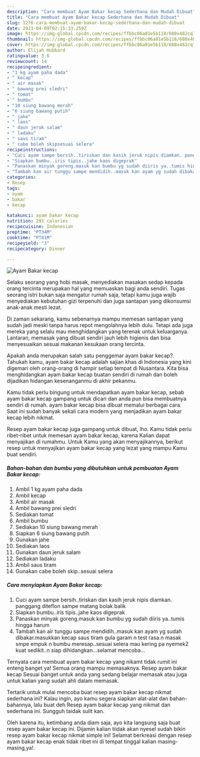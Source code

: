 ```yaml
---
description: "Cara membuat Ayam Bakar kecap Sederhana dan Mudah Dibuat"
title: "Cara membuat Ayam Bakar kecap Sederhana dan Mudah Dibuat"
slug: 1276-cara-membuat-ayam-bakar-kecap-sederhana-dan-mudah-dibuat
date: 2021-04-09T02:15:33.259Z
image: https://img-global.cpcdn.com/recipes/ffbbc06a01e5b118/680x482cq70/ayam-bakar-kecap-foto-resep-utama.jpg
thumbnail: https://img-global.cpcdn.com/recipes/ffbbc06a01e5b118/680x482cq70/ayam-bakar-kecap-foto-resep-utama.jpg
cover: https://img-global.cpcdn.com/recipes/ffbbc06a01e5b118/680x482cq70/ayam-bakar-kecap-foto-resep-utama.jpg
author: Elijah Hubbard
ratingvalue: 3.6
reviewcount: 14
recipeingredient:
- "1 kg ayam paha dada"
- " kecap"
- " air masak"
- " bawang prei sledri"
- " tomat"
- " bumbu"
- "10 siung bawang merah"
- "6 siung bawang putih"
- " jahe"
- " laos"
- " daun jeruk salam"
- " ladaku"
- " saus tiram"
- " cabe boleh skipsesuai selera"
recipeinstructions:
- "Cuci ayam sampe bersih..tiriskan dan kasih jeruk nipis diamkan. panggang diteflon sampe matang bolak balik"
- "Siapkan bumbu..iris tipis..jahe kaos digeprak"
- "Panaskan minyak goreng.masuk kan bumbu yg sudah diiris ya..tumis hingga harum"
- "Tambah kan air tunggu sampe mendidih..masuk kan ayam yg sudah dibakar.masukkan kecap saus tiram gula garam n test rasa.n masak smpe empuk n bumbu meresap..sesuai selera mau kering pa nyemek2 kuat sedikit..n siap dihidangkan...selamat mencoba..."
categories:
- Resep
tags:
- ayam
- bakar
- kecap

katakunci: ayam bakar kecap 
nutrition: 291 calories
recipecuisine: Indonesian
preptime: "PT34M"
cooktime: "PT41M"
recipeyield: "3"
recipecategory: Dinner

---
```



![Ayam Bakar kecap](https://img-global.cpcdn.com/recipes/ffbbc06a01e5b118/680x482cq70/ayam-bakar-kecap-foto-resep-utama.jpg)

Selaku seorang yang hobi masak, menyediakan masakan sedap kepada orang tercinta merupakan hal yang memuaskan bagi anda sendiri. Tugas seorang istri bukan saja mengatur rumah saja, tetapi kamu juga wajib menyediakan kebutuhan gizi terpenuhi dan juga santapan yang dikonsumsi anak-anak mesti lezat.

Di zaman  sekarang, kamu sebenarnya mampu memesan santapan yang sudah jadi meski tanpa harus repot mengolahnya lebih dulu. Tetapi ada juga mereka yang selalu mau menghidangkan yang terenak untuk keluarganya. Lantaran, memasak yang dibuat sendiri jauh lebih higienis dan bisa menyesuaikan sesuai makanan kesukaan orang tercinta. 



Apakah anda merupakan salah satu penggemar ayam bakar kecap?. Tahukah kamu, ayam bakar kecap adalah sajian khas di Indonesia yang kini digemari oleh orang-orang di hampir setiap tempat di Nusantara. Kita bisa menghidangkan ayam bakar kecap buatan sendiri di rumah dan boleh dijadikan hidangan kesenanganmu di akhir pekanmu.

Kamu tidak perlu bingung untuk mendapatkan ayam bakar kecap, sebab ayam bakar kecap gampang untuk dicari dan anda pun bisa membuatnya sendiri di rumah. ayam bakar kecap bisa dibuat memalui berbagai cara. Saat ini sudah banyak sekali cara modern yang menjadikan ayam bakar kecap lebih nikmat.

Resep ayam bakar kecap juga gampang untuk dibuat, lho. Kamu tidak perlu ribet-ribet untuk memesan ayam bakar kecap, karena Kalian dapat menyajikan di rumahmu. Untuk Kamu yang akan menyajikannya, berikut resep untuk menyajikan ayam bakar kecap yang lezat yang mampu Kamu buat sendiri.

<!--inarticleads1-->

##### Bahan-bahan dan bumbu yang dibutuhkan untuk pembuatan Ayam Bakar kecap:

1. Ambil 1 kg ayam paha dada
1. Ambil  kecap
1. Ambil  air masak
1. Ambil  bawang prei sledri
1. Sediakan  tomat
1. Ambil  bumbu
1. Sediakan 10 siung bawang merah
1. Siapkan 6 siung bawang putih
1. Gunakan  jahe
1. Sediakan  laos
1. Gunakan  daun jeruk salam
1. Sediakan  ladaku
1. Ambil  saus tiram
1. Gunakan  cabe boleh skip..sesuai selera




<!--inarticleads2-->

##### Cara menyiapkan Ayam Bakar kecap:

1. Cuci ayam sampe bersih..tiriskan dan kasih jeruk nipis diamkan. panggang diteflon sampe matang bolak balik
1. Siapkan bumbu..iris tipis..jahe kaos digeprak
1. Panaskan minyak goreng.masuk kan bumbu yg sudah diiris ya..tumis hingga harum
1. Tambah kan air tunggu sampe mendidih..masuk kan ayam yg sudah dibakar.masukkan kecap saus tiram gula garam n test rasa.n masak smpe empuk n bumbu meresap..sesuai selera mau kering pa nyemek2 kuat sedikit..n siap dihidangkan...selamat mencoba...




Ternyata cara membuat ayam bakar kecap yang nikamt tidak rumit ini enteng banget ya! Semua orang mampu memasaknya. Resep ayam bakar kecap Sesuai banget untuk anda yang sedang belajar memasak atau juga untuk kalian yang sudah ahli dalam memasak.

Tertarik untuk mulai mencoba buat resep ayam bakar kecap nikmat sederhana ini? Kalau ingin, ayo kamu segera siapkan alat-alat dan bahan-bahannya, lalu buat deh Resep ayam bakar kecap yang nikmat dan sederhana ini. Sungguh taidak sulit kan. 

Oleh karena itu, ketimbang anda diam saja, ayo kita langsung saja buat resep ayam bakar kecap ini. Dijamin kalian tiidak akan nyesel sudah bikin resep ayam bakar kecap nikmat simple ini! Selamat berkreasi dengan resep ayam bakar kecap enak tidak ribet ini di tempat tinggal kalian masing-masing,ya!.

